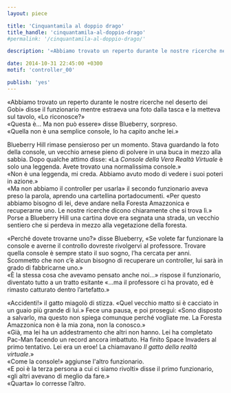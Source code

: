 ```yaml
---
layout: piece

title: 'Cinquantamila al doppio drago'
title_handle: 'cinquantamila-al-doppio-drago'
#permalink: '/cinquantamila-al-doppio-drago/'

description: '«Abbiamo trovato un reperto durante le nostre ricerche nel deserto dei Gobi….»'

date: 2014-10-31 22:45:00 +0300
motif: 'controller_00'

publish: 'yes'
---
```


«Abbiamo trovato un reperto durante le nostre ricerche nel deserto dei Gobi» disse il funzionario mentre estraeva una foto dalla tasca e la metteva sul tavolo, «Lo riconosce?»  
«Questa è… Ma non può essere» disse Blueberry, sorpreso.  
«Quella non è una semplice console, lo ha capito anche lei.»

Blueberry Hill rimase pensieroso per un momento. Stava guardando la foto della console, un vecchio arnese pieno di polvere in una buca in mezzo alla sabbia. Dopo qualche attimo disse: «La *Console della Vera Realtà Virtuale* è solo una leggenda. Avete trovato una normalissima console.»  
«Non è una leggenda, mi creda. Abbiamo avuto modo di vedere i suoi poteri in azione.»  
«Ma non abbiamo il controller per usarla» il secondo funzionario aveva preso la parola, aprendo una cartellina portadocumenti. «Per questo abbiamo bisogno di lei, deve andare nella Foresta Amazzonica e recuperarne uno. Le nostre ricerche dicono chiaramente che si trova lì.» Porse a Blueberry Hill una cartina dove era segnata una strada, un vecchio sentiero che si perdeva in mezzo alla vegetazione della foresta.

«Perché dovete trovarne uno?» disse Blueberry, «Se volete far funzionare la console e averne il controllo dovreste rivolgervi al professore. Trovare quella console è sempre stato il suo sogno, l’ha cercata per anni. Scommetto che non c’è alcun bisogno di recuperare un controller, lui sarà in grado di fabbricarne uno.»  
«È la stessa cosa che avevamo pensato anche noi…» rispose il funzionario, diventato tutto a un tratto esitante «…ma il professore ci ha provato, ed è rimasto catturato dentro l’artefatto.»

«Accidenti!» il gatto miagolò di stizza. «Quel vecchio matto si è cacciato in un guaio più grande di lui.» Fece una pausa, e poi proseguì: «Sono disposto a salvarlo, ma questo non spiega comunque perché vogliate me. La Foresta Amazzonica non è la mia zona, non la conosco.»  
«Già, ma lei ha un addestramento che altri non hanno. Lei ha completato Pac-Man facendo un record ancora imbattuto. Ha finito Space Invaders al primo tentativo. Lei era un eroe! La chiamavano *Il gatto della realtà virtuale*.»  
«Come la console!» aggiunse l'altro funzionario.  
«E poi è la terza persona a cui ci siamo rivolti» disse il primo funzionario, «gli altri avevano di meglio da fare.»  
«Quarta» lo corresse l’altro.
